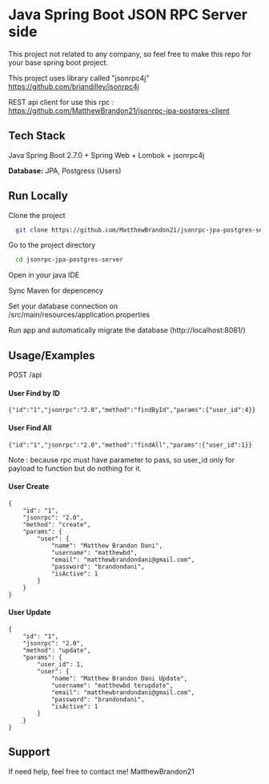 
# Java Spring Boot JSON RPC Server side

This project not related to any company, so feel free to make this repo for your base spring boot project.

This project uses library called "jsonrpc4j" https://github.com/briandilley/jsonrpc4j

REST api client for use this rpc : https://github.com/MatthewBrandon21/jsonrpc-jpa-postgres-client
## Tech Stack

Java Spring Boot 2.7.0 + Spring Web + Lombok + jsonrpc4j

**Database:** JPA, Postgress (Users)


## Run Locally

Clone the project

```bash
  git clone https://github.com/MatthewBrandon21/jsonrpc-jpa-postgres-server.git
```

Go to the project directory

```bash
  cd jsonrpc-jpa-postgres-server
```

Open in your java IDE

Sync Maven for depencency

Set your database connection on /src/main/resources/application.properties

Run app and automatically migrate the database (http://localhost:8081/)
## Usage/Examples

POST /api

#### User Find by ID
```
{"id":"1","jsonrpc":"2.0","method":"findById","params":{"user_id":4}}
```
#### User Find All
```
{"id":"1","jsonrpc":"2.0","method":"findAll","params":{"user_id":1}}
```

Note : because rpc must have parameter to pass, so user_id only for payload to function but do nothing for it.

#### User Create
```
{
    "id": "1",
    "jsonrpc": "2.0",
    "method": "create",
    "params": {
        "user": {
            "name": "Matthew Brandon Dani",
            "username": "matthewbd",
            "email": "matthewbrandondani@gmail.com",
            "password": "brandondani",
            "isActive": 1
        }
    }
}
```

#### User Update
```
{
    "id": "1",
    "jsonrpc": "2.0",
    "method": "update",
    "params": {
        "user_id": 1,
        "user": {
            "name": "Matthew Brandon Dani Update",
            "username": "matthewbd terupdate",
            "email": "matthewbrandondani@gmail.com",
            "password": "brandondani",
            "isActive": 1
        }
    }
}
```


## Support

If need help, feel free to contact me! MatthewBrandon21

